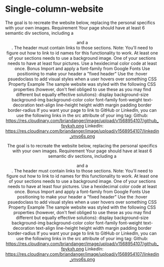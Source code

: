 # Single-column-website
The goal is to recreate the website below, replacing the personal specifics with your own images.
Requirement
Your page should have at least 6 semantic div sections, including a <header> and a <footer>.
The header must contain links to those sections.
Note: You'll need to figure out how to link to id names for this functionality to work.
At least one of your sections needs to use a background image.
One of your sections needs to have at least four pictures.
Use a hexidecimal color code at least once.
Bonus
Import and apply a font-family from Google Fonts
Use positioning to make your header a "fixed header"
Use the :hover psuedoclass to add visual styles when a user hovers over something
CSS Property Example
The sample website was styled with the following CSS properties (however, don't feel obliged to use these as you may find different but equally effective solutions):
display
background-size
background-img
background-color
color
font-family
font-weight
text-decoration
text-align
line-height
height
width
margin
padding
border
border-radius
If you want your page to link to GitHub or LinkedIn, you can use the following links in the src attribute of your img tag:
Github: https://res.cloudinary.com/briandanger/image/upload/v1568954107/github_fpykxh.png
LinkedIn: https://res.cloudinary.com/briandanger/image/upload/v1568954107/linkedin_vnvo6s.png
 
 The goal is to recreate the website below, replacing the personal specifics with your own images.
Requirement
Your page should have at least 6 semantic div sections, including a <header> and a <footer>.
The header must contain links to those sections.
Note: You'll need to figure out how to link to id names for this functionality to work.
At least one of your sections needs to use a background image.
One of your sections needs to have at least four pictures.
Use a hexidecimal color code at least once.
Bonus
Import and apply a font-family from Google Fonts
Use positioning to make your header a "fixed header"
Use the :hover psuedoclass to add visual styles when a user hovers over something
CSS Property Example
The sample website was styled with the following CSS properties (however, don't feel obliged to use these as you may find different but equally effective solutions):
display
background-size
background-img
background-color
color
font-family
font-weight
text-decoration
text-align
line-height
height
width
margin
padding
border
border-radius
If you want your page to link to GitHub or LinkedIn, you can use the following links in the src attribute of your img tag:
Github: https://res.cloudinary.com/briandanger/image/upload/v1568954107/github_fpykxh.png
LinkedIn: https://res.cloudinary.com/briandanger/image/upload/v1568954107/linkedin_vnvo6s.png
 
 



